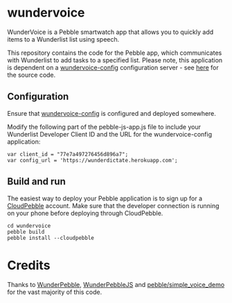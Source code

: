 # wundervoice

WunderVoice is a Pebble smartwatch app that allows you to quickly add items to a Wunderlist list using speech.

This repository contains the code for the Pebble app, which communicates with Wunderlist to add tasks to a specified list. Please note, this application is dependent on a [wundervoice-config](https://github.com/alirawashdeh/wundervoice-config) configuration server - see [here](https://github.com/alirawashdeh/wundervoice-config) for the source code.

## Configuration

Ensure that [wundervoice-config](https://github.com/alirawashdeh/wundervoice-config) is configured and deployed somewhere.

Modify the following part of the pebble-js-app.js file to include your Wunderlist Developer Client ID and the URL for the wundervoice-config application:

```
var client_id = "77e7a497276456d896a7";
var config_url = 'https://wunderdictate.herokuapp.com';
```

## Build and run

The easiest way to deploy your Pebble application is to sign up for a [CloudPebble](http://cloudpebble.com/) account. Make sure that the developer connection is running on your phone before deploying through CloudPebble.

```
cd wundervoice
pebble build
pebble install --cloudpebble
```

# Credits

Thanks to [WunderPebble](https://github.com/jahdaic/WunderPebble), [WunderPebbleJS](https://github.com/jahdaic/WunderPebbleJS) and [pebble/simple_voice_demo](https://github.com/pebble-examples/simple-voice-demo) for the vast majority of this code.
